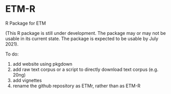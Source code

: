 # ETM-R
R Package for ETM

(This R package is still under development.  The package may or may not be usable in its current state.  The package is expected to be usable by July 2021).

To do:
1. add website using pkgdown
2. add raw text corpus or a script to directly download text corpus (e.g. 20ng)
3. add vignettes
4. rename the github repository as ETMr, rather than as ETM-R

